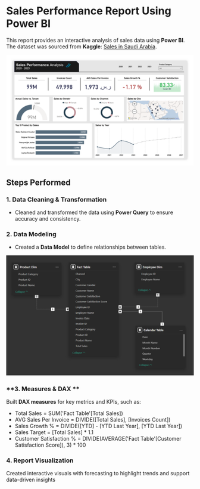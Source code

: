 # **Sales Performance Report Using Power BI**  
This report provides an interactive analysis of sales data using **Power BI**.  
The dataset was sourced from **Kaggle**: [Sales in Saudi Arabia](https://www.kaggle.com/datasets/shilton123456/sales-in-saudi-arabia).  

<img src="Sales-Report.png" width="600">

## **Steps Performed**

### **1. Data Cleaning & Transformation**  
- Cleaned and transformed the data using **Power Query** to ensure accuracy and consistency.

### **2. Data Modeling**  
- Created a **Data Model** to define relationships between tables.  

<img src="Modeling.png" width="600">

### **3. Measures & DAX **  
Built **DAX measures** for key metrics and KPIs, such as:  

- Total Sales = SUM('Fact Table'[Total Sales])  
- AVG Sales Per Invoice = DIVIDE([Total Sales], [Invoices Count])  
- Sales Growth % = DIVIDE([YTD] - [YTD Last Year], [YTD Last Year])  
- Sales Target = [Total Sales] * 1.1
- Customer Satisfaction % = DIVIDE(AVERAGE('Fact Table'[Customer Satisfaction Score]), 3) * 100  

### **4. Report Visualization**
Created interactive visuals with forecasting to highlight trends and support data-driven insights
